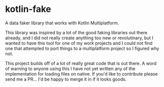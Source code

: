 # kotlin-fake
A data faker library that works with Kotlin Multiplatform. 

This library was inspired by a lot of the good faking libraries out there already, 
and I did not really create anything too new or revolutinary, but I wanted to have this tool 
for one of my work projects and I could not find one that attempted to port things to a multiplatform project
so I figured why not. 

This project builds off of a lot of really great code that is out there. A word of warning to anyone using this
I have not yet written any of the implementation for loading files on native. If you'd like to contribute please send me 
a PR... I'd be happy to merge it in if it looks goods. 
